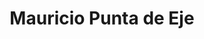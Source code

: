 ---
title: "Mauricio Punta de Eje"
url: /santiago-de-los-caballeros/mauricio-punta-de-eje/
shop: Autowerkstatt
---